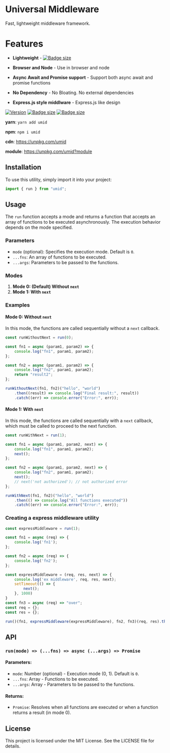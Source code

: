 # Universal Middleware

Fast, lightweight middleware framework.

# Features

-   **Lightweight** - [![Badge size](https://deno.bundlejs.com/badge?q=umid&treeshake=[*]&config={"compression":"brotli"})](https://unpkg.com/umid)

-   **Browser and Node** - Use in browser and node
-   **Async Await and Promise support** - Support both async await and promise functions
-   **No Dependency** - No Bloating. No external dependencies
-   **Express.js style middlware** - Express.js like design

[![Version](https://img.shields.io/npm/v/umid.svg?color=success&style=flat-square)](https://www.npmjs.com/package/umid) [![Badge size](https://deno.bundlejs.com/badge?q=umid&treeshake=[*]&config={"compression":"brotli"})](https://unpkg.com/umid) [![Badge size](https://deno.bundlejs.com/badge?q=umid&treeshake=[*]&config={"compression":"gzip"})](https://unpkg.com/umid)

**yarn**: `yarn add umid`

**npm**: `npm i umid`

**cdn**: https://unpkg.com/umid

**module**: https://unpkg.com/umid?module

## Installation

To use this utility, simply import it into your project:

```javascript
import { run } from "umid";
```

## Usage

The `run` function accepts a mode and returns a function that accepts an array of functions to be executed asynchronously. The execution behavior depends on the mode specified.

### Parameters

-   `mode` (optional): Specifies the execution mode. Default is `0`.
-   `...fns`: An array of functions to be executed.
-   `...args`: Parameters to be passed to the functions.

### Modes

1. **Mode 0: (Default) Without `next`**
2. **Mode 1: With `next`**

### Examples

#### Mode 0: Without `next`

In this mode, the functions are called sequentially without a `next` callback.

```javascript
const runWithoutNext = run(0);

const fn1 = async (param1, param2) => {
	console.log("fn1", param1, param2);
};

const fn2 = async (param1, param2) => {
	console.log("fn2", param1, param2);
	return "result2";
};

runWithoutNext(fn1, fn2)("hello", "world")
	.then((result) => console.log("Final result:", result))
	.catch((err) => console.error("Error:", err));
```

#### Mode 1: With `next`

In this mode, the functions are called sequentially with a `next` callback, which must be called to proceed to the next function.

```javascript
const runWithNext = run(1);

const fn1 = async (param1, param2, next) => {
	console.log("fn1", param1, param2);
	next();
};

const fn2 = async (param1, param2, next) => {
	console.log("fn2", param1, param2);
	next();
	// next('not authorized'); // not authorized error
};

runWithNext(fn1, fn2)("hello", "world")
	.then(() => console.log("All functions executed"))
	.catch((err) => console.error("Error:", err));
```

### Creating a express middleware utility

```js
const expressMiddleware = run(1);

const fn1 = async (req) => {
	console.log('fn1');
};

const fn2 = async (req) => {
	console.log('fn2');
};

const expressMiddleware = (req, res, next) => {
	console.log('ex middleware', req, res, next);
	setTimeout(() => {
		next();
	}, 1000)
}
const fn3 = async (req) => "over";
const req = {};
const res = {};

run()(fn1, expressMiddleware(expressMiddleware), fn2, fn3)(req, res).then(console.log).catch(console.log);

```

## API

### `run(mode) => (...fns) => async (...args) => Promise`

#### Parameters:

-   `mode`: Number (optional) - Execution mode (0, 1). Default is `0`.
-   `...fns`: Array - Functions to be executed.
-   `...args`: Array - Parameters to be passed to the functions.

#### Returns:

-   `Promise`: Resolves when all functions are executed or when a function returns a result (in mode 0).

## License

This project is licensed under the MIT License. See the LICENSE file for details.
